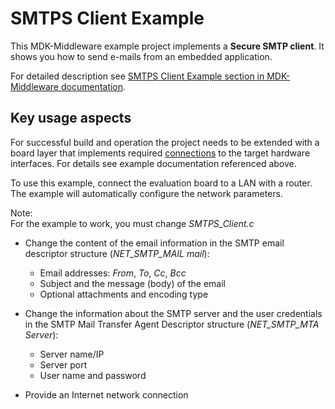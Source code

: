 # SMTPS Client Example

This MDK-Middleware example project implements a **Secure SMTP client**. It shows you how to send e-mails from an embedded application.

For detailed description see [SMTPS Client Example section in MDK-Middleware documentation](https://arm-software.github.io/MDK-Middleware/latest/Network/SMTPS_Client_Example.html).

## Key usage aspects

For successful build and operation the project needs to be extended with a board layer that implements required [connections](https://open-cmsis-pack.github.io/cmsis-toolbox/ReferenceApplications/#connections) to the target hardware interfaces. For details see example documentation referenced above.

To use this example, connect the evaluation board to a LAN with a router. The example will automatically configure the network parameters.

Note:  
For the example to work, you must change *SMTPS_Client.c*

- Change the content of the email information in the SMTP email
  descriptor structure (*NET_SMTP_MAIL mail*):
  - Email addresses: *From*, *To*, *Cc*, *Bcc*
  - Subject and the message (body) of the email
  - Optional attachments and encoding type

- Change the information about the SMTP server and the user credentials
  in the SMTP Mail Transfer Agent Descriptor structure (*NET_SMTP_MTA Server*):
  - Server name/IP
  - Server port
  - User name and password

- Provide an Internet network connection
